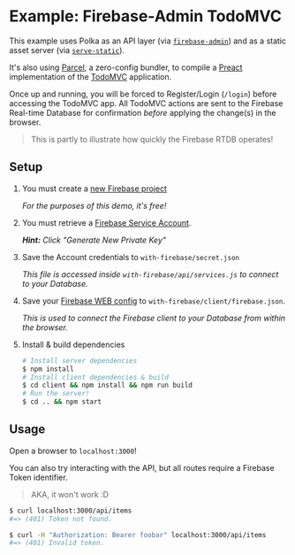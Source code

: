 # Example: Firebase-Admin TodoMVC

This example uses Polka as an API layer (via [`firebase-admin`](https://www.npmjs.com/package/firebase-admin)) and as a static asset server (via [`serve-static`](https://www.npmjs.com/package/serve-static)).

It's also using [Parcel](https://github.com/parcel-bundler/parcel), a zero-config bundler, to compile a [Preact](https://github.com/developit/preact) implementation of the [TodoMVC](http://todomvc.com) application.

Once up and running, you will be forced to Register/Login (`/login`) before accessing the TodoMVC app. All TodoMVC actions are sent to the Firebase Real-time Database for confirmation _before_ applying the change(s) in the browser.

> This is partly to illustrate how quickly the Firebase RTDB operates!

## Setup

1. You must create a [new Firebase project](https://firebase.google.com/docs/web/setup)

    _For the purposes of this demo, it's free!_

2. You must retrieve a [Firebase Service Account](https://firebase.google.com/docs/admin/setup#add_firebase_to_your_app).

    _**Hint:** Click "Generate New Private Key"_

3. Save the Account credentials to `with-firebase/secret.json`

    _This file is accessed inside `with-firebase/api/services.js` to connect to your Database._

4. Save your [Firebase WEB config](https://firebase.google.com/docs/database/web/start) to `with-firebase/client/firebase.json`.

    _This is used to connect the Firebase client to your Database from within the browser._

5. Install & build dependencies

    ```sh
    # Install server dependencies
    $ npm install
    # Install client dependencies & build
    $ cd client && npm install && npm run build
    # Run the server!
    $ cd .. && npm start
    ```

## Usage

Open a browser to `localhost:3000`!

You can also try interacting with the API, but all routes require a Firebase Token identifier.
> AKA, it won't work :D

```sh
$ curl localhost:3000/api/items
#=> (401) Token not found.

$ curl -H "Authorization: Bearer foobar" localhost:3000/api/items
#=> (401) Invalid token.
```

